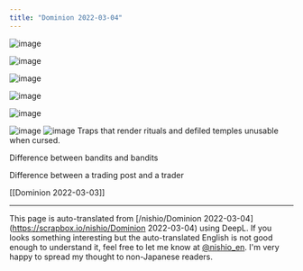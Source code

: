 ```yaml
---
title: "Dominion 2022-03-04"
---
```



![image](https://gyazo.com/4faaec06663b3d102f34ef5c2f657b3e/thumb/1000)


![image](https://gyazo.com/9bca6dd5ce1ef451712ba491f85d7ff7/thumb/1000)

![image](https://gyazo.com/311db41778c3d57326c1491514d52507/thumb/1000)

![image](https://gyazo.com/627848082839f1e86dc29b62a62474b0/thumb/1000)

![image](https://gyazo.com/6b0fbd42a78cfdd3dfe5fb4b55314810/thumb/1000)

![image](https://gyazo.com/da95dd028eee0247916018650e8b0330/thumb/1000)
![image](https://gyazo.com/0ca509e42555078e9fa2bba40128cc1a/thumb/1000)
Traps that render rituals and defiled temples unusable when cursed.

Difference between bandits and bandits

Difference between a trading post and a trader

[[Dominion 2022-03-03]]

---
This page is auto-translated from [/nishio/Dominion 2022-03-04](https://scrapbox.io/nishio/Dominion 2022-03-04) using DeepL. If you looks something interesting but the auto-translated English is not good enough to understand it, feel free to let me know at [@nishio_en](https://twitter.com/nishio_en). I'm very happy to spread my thought to non-Japanese readers.